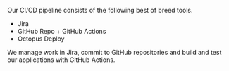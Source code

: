 Our CI/CD pipeline consists of the following best of breed tools.

* Jira
* GitHub Repo + GitHub Actions
* Octopus Deploy 

We manage work in Jira, commit to GitHub repositories and build and test our applications with GitHub Actions.